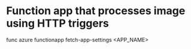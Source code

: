# Function app that processes image using HTTP triggers
func azure functionapp fetch-app-settings <APP_NAME>
